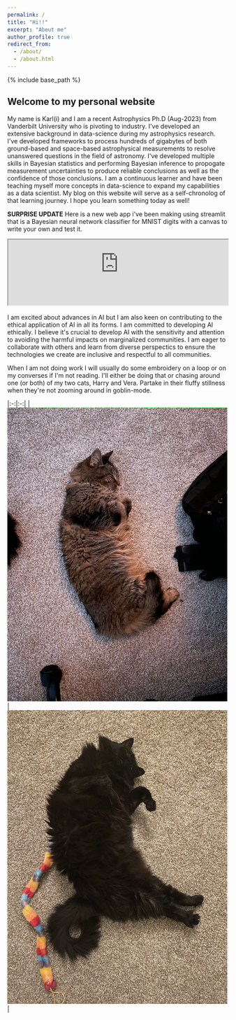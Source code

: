 ```yaml
---
permalink: /
title: "Hi!!"
excerpt: "About me"
author_profile: true
redirect_from: 
  - /about/
  - /about.html
---
```

{% include base_path %}

Welcome to my personal website
-------

My name is Karl(i) and I am a recent Astrophysics Ph.D (Aug-2023) from Vanderbilt University who is pivoting to industry. I've developed an extensive background in data-science during my astrophysics research. I've developed frameworks to process hundreds of gigabytes of both ground-based and space-based astrophysical measurements to resolve unanswered questions in the field of astronomy. I've developed multiple skills in Bayesian statistics and performing Bayesian inference to propogate measurement uncertainties to produce reliable conclusions as well as the confidence of those conclusions. I am a continuous learner and have been teaching myself more concepts in data-science to expand my capabilities as a data scientist. My blog on this website will serve as a self-chronolog of that learning journey. I hope you learn something today as well!

**SURPRISE UPDATE**
Here is a new web app i've been making using streamlit that is a Bayesian neural network classifier for MNIST digits with a canvas to write your own and test it. 

<iframe src="https://bnn-digits-recognizer-app-vakupjzag8kujfgurob7eg.streamlit.app/?embedded=true" style="width:100%;"></iframe>


I am excited about advances in AI but I am also keen on contributing to the ethical application of AI in all its forms. I am committed to developing AI ethically. I believe it's crucial to develop AI with the sensitivity and attention to avoiding the harmful impacts on marginalized communities. I am eager to collaborate with others and learn from diverse perspectics to ensure the technologies we create are inclusive and respectful to all communities. 

When I am not doing work I will usually do some embroidery on a loop or on my converses if I'm not reading. I'll either be doing that or chasing around one (or both) of my two cats, Harry and Vera. Partake in their fluffy stillness when they're not zooming around in goblin-mode.

<!-- ![Harry (10yo)](https://www.github.com/kjaehnig/kjaehnig.github.io/blob/master/images/harry_as_baby.png) 
![Vera (5yo)](https://www.github.com/kjaehnig/kjaehnig.github.io/blob/master/images/vera_as_baby.png)
 -->

|:-:|:-:|
|![Harry, 10](images/harry_as_baby.png "Harry, 10yo")|![Vera, 5](images/vera_as_baby.png "Vera, 5yo")|
